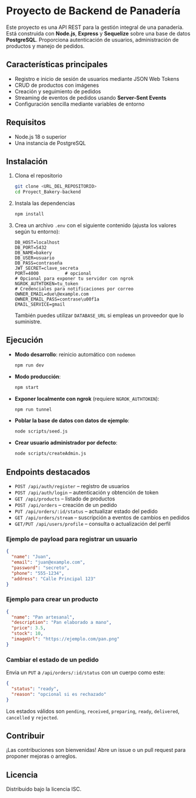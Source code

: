 # Proyecto de Backend de Panadería

Este proyecto es una API REST para la gestión integral de una panadería. Está construida con **Node.js**, **Express** y **Sequelize** sobre una base de datos **PostgreSQL**. Proporciona autenticación de usuarios, administración de productos y manejo de pedidos.

## Características principales

- Registro e inicio de sesión de usuarios mediante JSON Web Tokens
- CRUD de productos con imágenes
- Creación y seguimiento de pedidos
- Streaming de eventos de pedidos usando **Server-Sent Events**
- Configuración sencilla mediante variables de entorno

## Requisitos

- Node.js 18 o superior
- Una instancia de PostgreSQL

## Instalación

1. Clona el repositorio
   ```bash
   git clone <URL_DEL_REPOSITORIO>
   cd Proyect_Bakery-backend
   ```
2. Instala las dependencias
   ```bash
   npm install
   ```
3. Crea un archivo `.env` con el siguiente contenido (ajusta los valores según tu entorno):
   ```env
   DB_HOST=localhost
   DB_PORT=5432
   DB_NAME=bakery
   DB_USER=usuario
   DB_PASS=contraseña
   JWT_SECRET=clave_secreta
   PORT=4000          # opcional
   # Opcional para exponer tu servidor con ngrok
   NGROK_AUTHTOKEN=tu_token
   # Credenciales para notificaciones por correo
   OWNER_EMAIL=due\@example.com
   OWNER_EMAIL_PASS=contrase\u00f1a
   EMAIL_SERVICE=gmail
   ```
   También puedes utilizar `DATABASE_URL` si empleas un proveedor que lo suministre.

## Ejecución

- **Modo desarrollo**: reinicio automático con `nodemon`
  ```bash
  npm run dev
  ```
- **Modo producción**:
  ```bash
  npm start
  ```
- **Exponer localmente con ngrok** (requiere `NGROK_AUTHTOKEN`):
  ```bash
  npm run tunnel
  ```
- **Poblar la base de datos con datos de ejemplo**:
  ```bash
  node scripts/seed.js
  ```
- **Crear usuario administrador por defecto**:
  ```bash
  node scripts/createAdmin.js
  ```

## Endpoints destacados

- `POST /api/auth/register` – registro de usuarios
- `POST /api/auth/login` – autenticación y obtención de token
- `GET /api/products` – listado de productos
- `POST /api/orders` – creación de un pedido
- `PUT /api/orders/:id/status` – actualizar estado del pedido
- `GET /api/orders/stream` – suscripción a eventos de cambios en pedidos
- `GET/PUT /api/users/profile` – consulta o actualización del perfil

### Ejemplo de payload para registrar un usuario

```json
{
  "name": "Juan",
  "email": "juan@example.com",
  "password": "secreto",
  "phone": "555-1234",
  "address": "Calle Principal 123"
}
```

### Ejemplo para crear un producto

```json
{
  "name": "Pan artesanal",
  "description": "Pan elaborado a mano",
  "price": 3.5,
  "stock": 10,
  "imageUrl": "https://ejemplo.com/pan.png"
}
```

### Cambiar el estado de un pedido

Envia un `PUT` a `/api/orders/:id/status` con un cuerpo como este:

```json
{
  "status": "ready",
  "reason": "opcional si es rechazado"
}
```

Los estados válidos son `pending`, `received`, `preparing`, `ready`, `delivered`, `cancelled` y `rejected`.

## Contribuir

¡Las contribuciones son bienvenidas! Abre un issue o un pull request para proponer mejoras o arreglos.

## Licencia

Distribuido bajo la licencia ISC.
